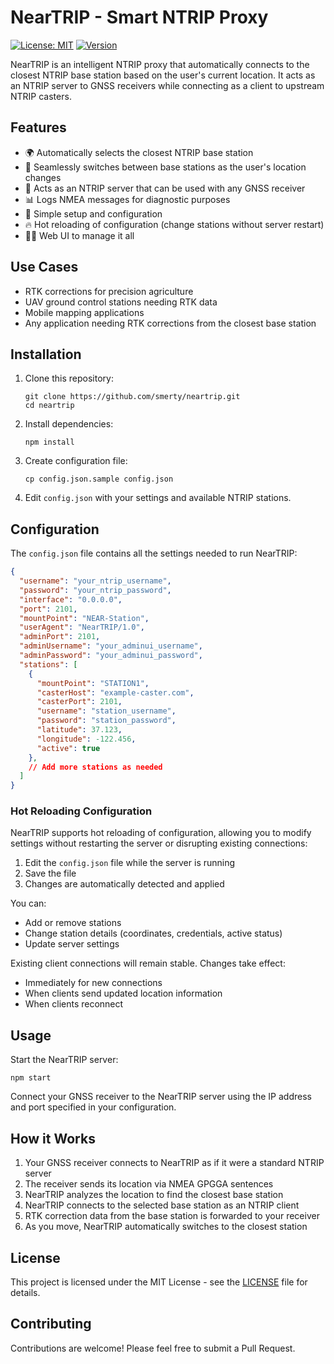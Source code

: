 # NearTRIP - Smart NTRIP Proxy

[![License: MIT](https://img.shields.io/badge/License-MIT-blue.svg)](https://opensource.org/licenses/MIT)
[![Version](https://img.shields.io/badge/version-1.0.0-green.svg)](https://github.com/smerty/neartrip)

NearTRIP is an intelligent NTRIP proxy that automatically connects to the closest NTRIP base station based on the user's current location. It acts as an NTRIP server to GNSS receivers while connecting as a client to upstream NTRIP casters.

## Features

- 🌍 Automatically selects the closest NTRIP base station
- 🔄 Seamlessly switches between base stations as the user's location changes
- 🔌 Acts as an NTRIP server that can be used with any GNSS receiver
- 📊 Logs NMEA messages for diagnostic purposes
- 🚀 Simple setup and configuration
- 🔥 Hot reloading of configuration (change stations without server restart)
- 🧑‍💻 Web UI to manage it all

## Use Cases

- RTK corrections for precision agriculture
- UAV ground control stations needing RTK data
- Mobile mapping applications
- Any application needing RTK corrections from the closest base station

## Installation

1. Clone this repository:
   ```
   git clone https://github.com/smerty/neartrip.git
   cd neartrip
   ```

2. Install dependencies:
   ```
   npm install
   ```

3. Create configuration file:
   ```
   cp config.json.sample config.json
   ```

4. Edit `config.json` with your settings and available NTRIP stations.

## Configuration

The `config.json` file contains all the settings needed to run NearTRIP:

```json
{
  "username": "your_ntrip_username",
  "password": "your_ntrip_password",
  "interface": "0.0.0.0",
  "port": 2101,
  "mountPoint": "NEAR-Station",
  "userAgent": "NearTRIP/1.0",
  "adminPort": 2101,
  "adminUsername": "your_adminui_username",
  "adminPassword": "your_adminui_password",
  "stations": [
    {
      "mountPoint": "STATION1",
      "casterHost": "example-caster.com",
      "casterPort": 2101,
      "username": "station_username",
      "password": "station_password",
      "latitude": 37.123,
      "longitude": -122.456,
      "active": true
    },
    // Add more stations as needed
  ]
}
```

### Hot Reloading Configuration

NearTRIP supports hot reloading of configuration, allowing you to modify settings without restarting the server or disrupting existing connections:

1. Edit the `config.json` file while the server is running
2. Save the file
3. Changes are automatically detected and applied

You can:
- Add or remove stations
- Change station details (coordinates, credentials, active status)
- Update server settings

Existing client connections will remain stable. Changes take effect:
- Immediately for new connections
- When clients send updated location information
- When clients reconnect

## Usage

Start the NearTRIP server:

```
npm start
```

Connect your GNSS receiver to the NearTRIP server using the IP address and port specified in your configuration.

## How it Works

1. Your GNSS receiver connects to NearTRIP as if it were a standard NTRIP server
2. The receiver sends its location via NMEA GPGGA sentences
3. NearTRIP analyzes the location to find the closest base station
4. NearTRIP connects to the selected base station as an NTRIP client
5. RTK correction data from the base station is forwarded to your receiver
6. As you move, NearTRIP automatically switches to the closest station

## License

This project is licensed under the MIT License - see the [LICENSE](LICENSE) file for details.

## Contributing

Contributions are welcome! Please feel free to submit a Pull Request.
